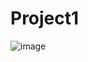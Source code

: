 # Project1

![image](https://user-images.githubusercontent.com/53045485/210195618-bc9d49f2-560a-4dca-a990-51c3b9a7e069.png)
